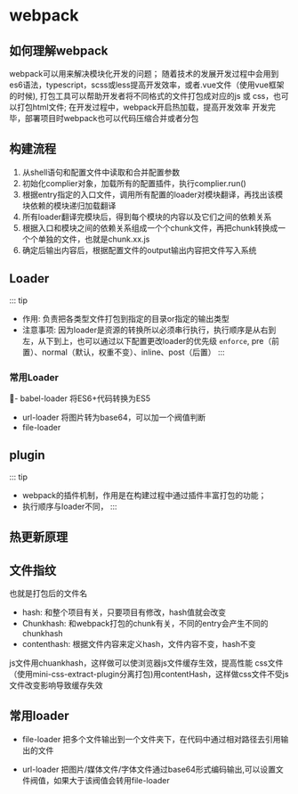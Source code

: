 # webpack

## 如何理解webpack
webpack可以用来解决模块化开发的问题；
随着技术的发展开发过程中会用到es6语法，typescript，scss或less提高开发效率，或者.vue文件（使用vue框架的时候),
打包工具可以帮助开发者将不同格式的文件打包成对应的js 或 css，也可以打包html文件;
在开发过程中，webpack开启热加载，提高开发效率
开发完毕，部署项目时webpack也可以代码压缩合并或者分包

## 构建流程
1. 从shell语句和配置文件中读取和合并配置参数
2. 初始化complier对象，加载所有的配置插件，执行complier.run()
3. 根据entry指定的入口文件，调用所有配置的loader对模块翻译，再找出该模块依赖的模块递归加载翻译
4. 所有loader翻译完模块后，得到每个模块的内容以及它们之间的依赖关系
5. 根据入口和模块之间的依赖关系组成一个个chunk文件，再把chunk转换成一个个单独的文件，也就是chunk.xx.js
6. 确定后输出内容后，根据配置文件的output输出内容把文件写入系统

## Loader
::: tip
- 作用: 负责把各类型文件打包到指定的目录or指定的输出类型
- 注意事项: 因为loader是资源的转换所以必须串行执行，执行顺序是从右到左，从下到上，也可以通过以下配置更改loader的优先级 `enforce`, pre（前置）、normal（默认，权重不变）、inline、post（后置）
:::

### 常用Loader
- babel-loader 
    将ES6+代码转换为ES5
- url-loader 
    将图片转为base64，可以加一个阀值判断
- file-loader

## plugin
::: tip
- webpack的插件机制，作用是在构建过程中通过插件丰富打包的功能；
- 执行顺序与loader不同，
:::

## 热更新原理

## 文件指纹
也就是打包后的文件名
- hash: 和整个项目有关，只要项目有修改，hash值就会改变
- Chunkhash: 和webpack打包的chunk有关，不同的entry会产生不同的chunkhash
- contenthash: 根据文件内容来定义hash，文件内容不变，hash不变

js文件用chuankhash，这样做可以使浏览器js文件缓存生效，提高性能
css文件（使用mini-css-extract-plugin分离打包)用contentHash，这样做css文件不受js文件改变影响导致缓存失效

## 常用loader
- file-loader
把多个文件输出到一个文件夹下，在代码中通过相对路径去引用输出的文件

- url-loader
把图片/媒体文件/字体文件通过base64形式编码输出,可以设置文件阀值，如果大于该阀值会转用file-loader

